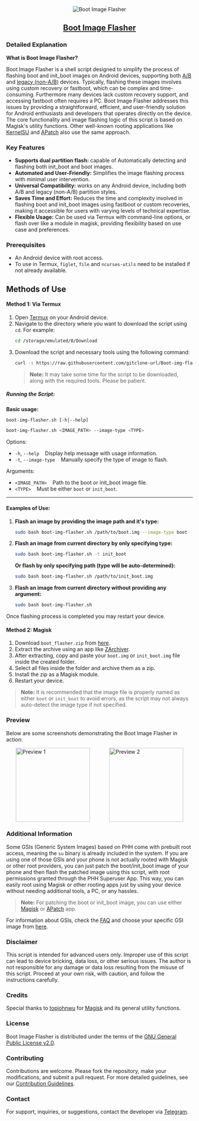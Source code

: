 <div align="center">
 <img src="https://github.com/gitclone-url/Boot-img-flasher/assets/98699436/05dd92bf-7d11-4380-b21a-21558b78196e" alt="Boot Image Flasher" />
 <a href="https://github.com/gitclone-url/Boot-img-flasher">
   <h2>Boot Image Flasher</h2>
 </a>
</div>

### Detailed Explanation

**What is Boot Image Flasher?**

Boot Image Flasher is a shell script designed to simplify the process of flashing boot and init_boot images on Android devices, supporting both [A/B](https://source.android.com/devices/tech/ota/ab) and [legacy (non-A/B)](https://source.android.com/devices/bootloader/partitions) devices. Typically, flashing these images involves using custom recovery or fastboot, which can be complex and time-consuming. Furthermore many devices lack custom recovery support, and accessing fastboot often requires a PC. Boot Image Flasher addresses this issues by providing a straightforward, efficient, and user-friendly solution for Android enthusiasts and developers that operates directly on the device. The core functionality and image flashing logic of this script is based on Magisk's utility functions. Other well-known rooting applications like [KernelSU](https://github.com/tiann/KernelSU) and [APatch](https://github.com/bmax121/APatch) also use the same approach.

### Key Features

- **Supports dual partition flash:** capable of Automatically detecting and flashing both init_boot and boot images.
- **Automated and User-Friendly:** Simplifies the image flashing process with minimal user intervention.
- **Universal Compatibility:** works on any Android device, including both A/B and legacy (non-A/B) partition styles.
- **Saves Time and Effort:** Reduces the time and complexity involved in flashing boot and init_boot images using fastboot or custom recoveries, making it accessible for users with varying levels of technical expertise.
- **Flexible Usage:** Can be used via Termux with command-line options, or flash over like a module in magisk, providing flexibility based on use case and preferences.

### Prerequisites

- An Android device with root access.
- To use in Termux, `figlet`, `file` and `ncurses-utils` need to be installed if not already available.

## Methods of Use

#### Method 1: Via Termux

1. Open [Termux](https://github.com/termux/termux-app) on your Android device.
2. Navigate to the directory where you want to download the script using `cd`. For example:
   ```bash
   cd /storage/emulated/0/Download
   ```
3. Download the script and necessary tools using the following command:
   ```bash
   curl -s https://raw.githubusercontent.com/gitclone-url/Boot-img-flasher/Master/boot-img-flasher.sh -o boot-img-flasher.sh && \ { command -v tput >/dev/null && command -v figlet >/dev/null && command -v file >/dev/null || pkg install -y figlet file ncurses-utils; } && \ { command -v sudo >/dev/null || pkg install -y tsu; }
   ```
   > **Note:** It may take some time for the script to be downloaded, along with the required tools. Please be patient.


##### Running the Script:

   **Basic usage:**
   ```bash
   boot-img-flasher.sh [-h|--help]

  boot-img-flasher.sh <IMAGE_PATH> --image-type <TYPE>  
   ```
   Options:
- `-h`, `--help` &nbsp;&nbsp;               Display help message with usage information.
- `-t`, `--image-type` &nbsp;&nbsp;   Manually specify the type of image to flash.

Arguments:
- `<IMAGE_PATH>` &nbsp;&nbsp;         Path to the boot or init_boot image file.
- `<TYPE>` &nbsp;&nbsp;                     Must be either `boot` or `init_boot`. 
----

#### Examples of Use:

1. **Flash an image by providing the image path and it's type:**

   ```bash
   sudo bash boot-img-flasher.sh /path/to/boot.img --image-type boot
   ```
   
2. **Flash an image from current directory by only specifying type:**

   ```bash
   sudo bash boot-img-flasher.sh -t init_boot
   ```
 
   **Or flash by only specifying path (type will be auto-determined):**
   
   ```bash
   sudo bash boot-img-flasher.sh /path/to/init_boot.img
   ```
   
3. **Flash an image from current directory without providing any argument:**

   ```bash
   sudo bash boot-img-flasher.sh
   ```
   
Once flashing process is completed you may restart your device.

#### Method 2: Magisk

1. Download `boot_flasher.zip` from [here](https://github.com/gitclone-url/Boot-img-flasher/raw/Master/boot_flasher.zip).
2. Extract the archive using an app like [ZArchiver](https://play.google.com/store/apps/details?id=ru.zdevs.zarchiver).
3. After extracting, copy and paste your `boot.img` or `init_boot.img` file inside the created folder.
4. Select all files inside the folder and archive them as a zip.
5. Install the zip as a Magisk module.
6. Restart your device.

> **Note:**  It is recommended that the image file is properly named as either `boot` or `init_boot` to avoid errors, as the script may not always auto-detect the image type if not specified.

### Preview

Below are some screenshots demonstrating the Boot Image Flasher in action:

<div style="display: flex; justify-content: space-around;">
  <img src="https://github.com/user-attachments/assets/2f39d431-4d08-4084-bb81-69149ecb9748" width="200" alt="Preview 1" />
  <img src="https://github.com/user-attachments/assets/b2356962-9160-4e17-bed9-c47b1088ae9a" width="200" alt="Preview 2" />
</div>

### Additional Information

Some GSIs (Generic System Images) based on PHH come with prebuilt root access, meaning the `su` binary is already included in the system. If you are using one of those GSIs and your phone is not actually rooted with Magisk or other root providers, you can just patch the boot/init_boot image of your phone and then flash the patched image using this script, with root permissions granted through the PHH Superuser App. This way, you can easily root using Magisk or other rooting apps just by using your device without needing additional tools, a PC, or any hassles.

> **Note:** For patching the boot or init_boot image, you can use either [Magisk](https://github.com/topjohnwu/Magisk) or [APatch](https://github.com/bmax121/APatch) app.

For information about GSIs, check the [FAQ](https://github.com/phhusson/treble_experimentations/wiki/Frequently-Asked-Questions-%28FAQ%29) and choose your specific GSI image from [here](https://github.com/phhusson/treble_experimentations/wiki/Generic-System-Image-%28GSI%29-list).

### Disclaimer

This script is intended for advanced users only. Improper use of this script can lead to device bricking, data loss, or other serious issues. The author is not responsible for any damage or data loss resulting from the misuse of this script. Proceed at your own risk, with caution, and follow the instructions carefully.

### Credits

Special thanks to [topjohnwu](https://github.com/topjohnwu) for [Magisk](https://github.com/topjohnwu/Magisk) and its general utility functions.

### License

Boot Image Flasher is distributed under the terms of the [GNU General Public License v2.0](LICENSE).

### Contributing

Contributions are welcome. Please fork the repository, make your modifications, and submit a pull request. For more detailed guidelines, see our [Contribution Guidelines](CONTRIBUTING.md).

### Contact

For support, inquiries, or suggestions, contact the developer via [Telegram](https://t.me/PhantomXPain).

